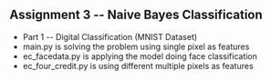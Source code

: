 ## Assignment 3 -- Naive Bayes Classification
* Part 1 -- Digital Classification (MNIST Dataset)
 * main.py is solving the problem using single pixel as features
 * ec_facedata.py is applying the model doing face classification
 * ec_four_credit.py is using different multiple pixels as features
